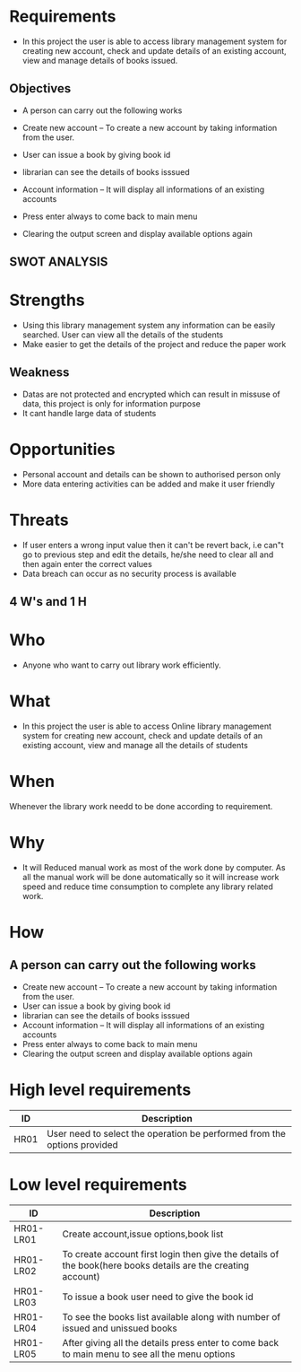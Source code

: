 # Requirements
* In this project the user is able to access library management system for creating new account, check and update details of an existing account, view and manage details of books issued.
## Objectives
* A person can carry out the following works

* Create new account – To create a new account by taking information from the user.
* User can issue a book by giving book id
* librarian can see the details of books isssued
* Account information – It will display all informations of an existing accounts
* Press enter always to come back to main menu
* Clearing the output screen and display available options again
## SWOT ANALYSIS
# Strengths
* Using this library management system any information can be easily searched. User can view all the details of the students
* Make easier to get the details of the project and reduce the paper work
## Weakness
* Datas are not protected and encrypted which can result in missuse of data, this project is only for information purpose
* It cant handle large data of students
# Opportunities
* Personal account and details can be shown to authorised person only
* More data entering activities can be added and make it user friendly
# Threats
* If user enters a wrong input value then it can't be revert back, i.e can"t go to previous step and edit the details, he/she need to clear all and then again enter the correct values
* Data breach can occur as no security process is available
## 4 W's and 1 H
# Who
* Anyone who want to carry out library work efficiently.
# What
* In this project the user is able to access Online library management system for creating new account, check and update details of an existing account, view and manage all the details of students
# When
Whenever the library work needd to be done according to requirement.
# Why
* It will Reduced manual work as most of the work done by computer. As all the manual work will be done automatically so it will increase work speed and reduce time consumption to complete any library related work.
# How
## A person can carry out the following works
* Create new account – To create a new account by taking information from the user.
* User can issue a book by giving book id
* librarian can see the details of books isssued
* Account information – It will display all informations of an existing accounts
* Press enter always to come back to main menu
* Clearing the output screen and display available options again
# High level requirements
| ID  | Description  |
|--- | --- |
| HR01  |User need to select the operation be performed from the options provided
# Low level requirements
| ID | Description  |
|--- | --- |
| HR01-LR01  |Create account,issue options,book list
| HR01-LR02  | To create account first login then give the details of the book(here books details are the creating account)
| HR01-LR03  | To issue a book user need to give the book id 
| HR01-LR04  | To see the books list available along with number of issued and unissued books
| HR01-LR05  | After giving all the details press enter to come back to main menu to see all the menu options
